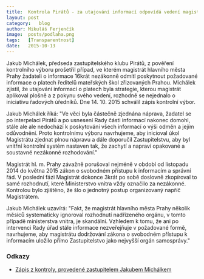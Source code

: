 ```yaml
---
title:	Kontrola Pirátů ₋ za utajování informací odpovídá vedení magistrátu
layout:	post
category:	blog
author:	Mikuláš Ferjenčík
image:	posts/podlaha.png
tags:	[Transparentnost]
date:	2015-10-13
---
```


Jakub Michálek, předseda zastupitelského klubu Pirátů, z pověření kontrolního výboru prošetřil případ, ve kterém magistrát hlavního města Prahy žadateli o informace 16krát nezákonně odmítl poskytnout požadované informace o platech ředitelů mateřských škol zřizovaných Prahou. Michálek zjistil, že utajování informací o platech byla strategie, kterou magistrát aplikoval plošně a z pokynu svého vedení, rozhodně se nejednalo o iniciativu řadových úředníků. Dne 14. 10. 2015 schválil zápis kontrolní výbor. 

Jakub Michálek říká: "Ve věci byla částečně zjednána náprava, žadatel se po interpelaci Pirátů a po usnesení Rady části informací nakonec domohl, stále ale ale nedochází k poskytování všech informací o výši odměn a jejím odůvodnění. Proto kontrolnímu výboru navrhujeme, aby inicioval úkol Magistrátu zjednat plnou nápravu a dále doporučil Zastupitelstvu, aby byl vnitřní kontrolní systém nastaven tak, že zachytí a napraví opakované a soustavné nezákonné rozhodování."

Magistrát hl. m. Prahy závažně porušoval nejméně v období od listopadu 2014 do května 2015 zákon o svobodném přístupu k informacím a správní řád. V poslední fázi Magistrát dokonce 3krát po sobě doslovně zkopíroval to samé rozhodnutí, které Ministerstvo vnitra vždy označilo za nezákonné. Kontrolou bylo zjištěno, že šlo o jednotný postup organizovaný napříč Magistrátem.

Jakub Michálek uzavírá: "Fakt, že magistrát hlavního města Prahy několik měsíců systematicky ignoroval rozhodnutí nadřízeného orgánu, v tomto případě ministerstva vnitra, je skandální. Vzhledem k tomu, že ani po intervenci Rady úřad stále informace nezveřejňuje v požadované formě, navrhujeme, aby magistrátu dodržování zákona o svobodném přístupu k informacím uložilo přímo Zastupitelstvo jako nejvyšší orgán samosprávy." 

### Odkazy

* [Zápis z kontroly, provedené zastupitelem Jakubem Michálkem](https://github.com/pirati-cz/KlubPraha/blob/master/spisy/2015/95-kontrola-infz/7-vysledna-zprava/zapis2.pdf)




